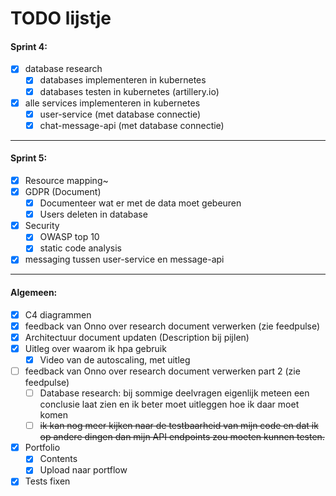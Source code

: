# TODO lijstje



#### Sprint 4:
- [x] database research
  - [x] databases implementeren in kubernetes
  - [x] databases testen in kubernetes (artillery.io)
- [x] alle services implementeren in kubernetes
  - [x] user-service (met database connectie)
  - [x] chat-message-api (met database connectie)

---


#### Sprint 5:

- [x] Resource mapping~
- [x] GDPR (Document)
  - [x] Documenteer wat er met de data moet gebeuren
  - [x] Users deleten in database
- [x] Security
  - [x] OWASP top 10
  - [x] static code analysis
- [x] messaging tussen user-service en message-api

---
#### Algemeen:
- [x] C4 diagrammen
- [x] feedback van Onno over research document verwerken (zie feedpulse)
- [x] Architectuur document updaten (Description bij pijlen)
- [x] Uitleg over waarom ik hpa gebruik
  - [x] Video van de autoscaling, met uitleg
- [ ] feedback van Onno over research document verwerken part 2 (zie feedpulse)
  - [ ] Database research: bij sommige deelvragen eigenlijk meteen een conclusie laat zien en ik beter moet uitleggen hoe ik daar moet komen
  - [ ] ~~ik kan nog meer kijken naar de testbaarheid van mijn code en dat ik op andere dingen dan mijn API endpoints zou moeten kunnen testen.~~
- [x] Portfolio
  - [x] Contents
  - [x] Upload naar portflow 
- [x] Tests fixen